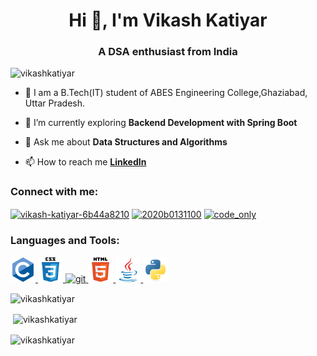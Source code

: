 
<h1 align="center">Hi 👋, I'm Vikash Katiyar</h1>
<h3 align="center">A DSA enthusiast from India</h3>

<p align="left"> <img src="https://komarev.com/ghpvc/?username=vikashkatiyar&label=Profile%20views&color=0e75b6&style=flat" alt="vikashkatiyar" /> </p>

- 🔭 I am  a B.Tech(IT) student of ABES Engineering College,Ghaziabad, Uttar Pradesh.

- 🌱 I’m currently exploring **Backend Development with Spring Boot**

- 💬 Ask me about **Data Structures and Algorithms**

- 📫 How to reach me **[LinkedIn](https://www.linkedin.com/in/vikash-katiyar-6b44a8210/)**

<h3 align="left">Connect with me:</h3>
<p align="left">
<a href="https://linkedin.com/in/vikash-katiyar-6b44a8210" target="blank"><img align="center" src="https://raw.githubusercontent.com/rahuldkjain/github-profile-readme-generator/master/src/images/icons/Social/linked-in-alt.svg" alt="vikash-katiyar-6b44a8210" height="30" width="40" /></a>
<a href="https://www.hackerrank.com/2020b0131100" target="blank"><img align="center" src="https://raw.githubusercontent.com/rahuldkjain/github-profile-readme-generator/master/src/images/icons/Social/hackerrank.svg" alt="2020b0131100" height="30" width="40" /></a>
<a href="https://www.leetcode.com/code_only" target="blank"><img align="center" src="https://raw.githubusercontent.com/rahuldkjain/github-profile-readme-generator/master/src/images/icons/Social/leet-code.svg" alt="code_only" height="30" width="40" /></a>

</p>

<h3 align="left">Languages and Tools:</h3>
<p align="left"> <a href="https://www.cprogramming.com/" target="_blank" rel="noreferrer"> <img src="https://raw.githubusercontent.com/devicons/devicon/master/icons/c/c-original.svg" alt="c" width="40" height="40"/> </a> <a href="https://www.w3schools.com/css/" target="_blank" rel="noreferrer"> <img src="https://raw.githubusercontent.com/devicons/devicon/master/icons/css3/css3-original-wordmark.svg" alt="css3" width="40" height="40"/> </a> <a href="https://git-scm.com/" target="_blank" rel="noreferrer"> <img src="https://www.vectorlogo.zone/logos/git-scm/git-scm-icon.svg" alt="git" width="40" height="40"/> </a> <a href="https://www.w3.org/html/" target="_blank" rel="noreferrer"> <img src="https://raw.githubusercontent.com/devicons/devicon/master/icons/html5/html5-original-wordmark.svg" alt="html5" width="40" height="40"/> </a> <a href="https://www.java.com" target="_blank" rel="noreferrer"> <img src="https://raw.githubusercontent.com/devicons/devicon/master/icons/java/java-original.svg" alt="java" width="40" height="40"/> </a> <a href="https://www.python.org" target="_blank" rel="noreferrer"> <img src="https://raw.githubusercontent.com/devicons/devicon/master/icons/python/python-original.svg" alt="python" width="40" height="40"/> </a> </p>



<p><img align="center" src="https://github-readme-stats.vercel.app/api/top-langs?username=vikashkatiyar&show_icons=true&locale=en&layout=compact" alt="vikashkatiyar" /></p>

<p>&nbsp;<img align="center" src="https://github-readme-stats.vercel.app/api?username=vikashkatiyar&show_icons=true&locale=en" alt="vikashkatiyar" /></p>

<p><img align="center" src="https://github-readme-streak-stats.herokuapp.com/?user=vikashkatiyar&" alt="vikashkatiyar" /></p>
